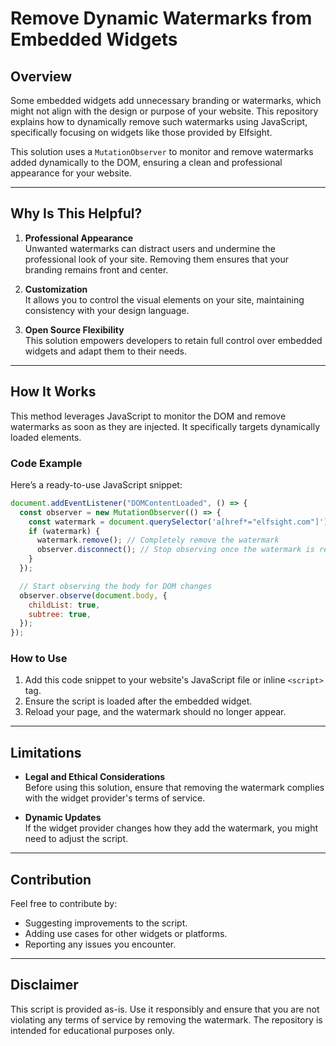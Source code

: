 # Remove Dynamic Watermarks from Embedded Widgets

## Overview

Some embedded widgets add unnecessary branding or watermarks, which might not align with the design or purpose of your website. This repository explains how to dynamically remove such watermarks using JavaScript, specifically focusing on widgets like those provided by Elfsight.

This solution uses a `MutationObserver` to monitor and remove watermarks added dynamically to the DOM, ensuring a clean and professional appearance for your website.

---

## Why Is This Helpful?

1. **Professional Appearance**  
   Unwanted watermarks can distract users and undermine the professional look of your site. Removing them ensures that your branding remains front and center.

2. **Customization**  
   It allows you to control the visual elements on your site, maintaining consistency with your design language.

3. **Open Source Flexibility**  
   This solution empowers developers to retain full control over embedded widgets and adapt them to their needs.

---

## How It Works

This method leverages JavaScript to monitor the DOM and remove watermarks as soon as they are injected. It specifically targets dynamically loaded elements.

### Code Example

Here’s a ready-to-use JavaScript snippet:

```javascript
document.addEventListener("DOMContentLoaded", () => {
  const observer = new MutationObserver(() => {
    const watermark = document.querySelector('a[href*="elfsight.com"]');
    if (watermark) {
      watermark.remove(); // Completely remove the watermark
      observer.disconnect(); // Stop observing once the watermark is removed
    }
  });

  // Start observing the body for DOM changes
  observer.observe(document.body, {
    childList: true,
    subtree: true,
  });
});
```

### How to Use

1. Add this code snippet to your website's JavaScript file or inline `<script>` tag.
2. Ensure the script is loaded after the embedded widget.
3. Reload your page, and the watermark should no longer appear.

---

## Limitations

- **Legal and Ethical Considerations**  
   Before using this solution, ensure that removing the watermark complies with the widget provider's terms of service.

- **Dynamic Updates**  
   If the widget provider changes how they add the watermark, you might need to adjust the script.

---

## Contribution

Feel free to contribute by:
- Suggesting improvements to the script.
- Adding use cases for other widgets or platforms.
- Reporting any issues you encounter.

---

## Disclaimer

This script is provided as-is. Use it responsibly and ensure that you are not violating any terms of service by removing the watermark. The repository is intended for educational purposes only.
